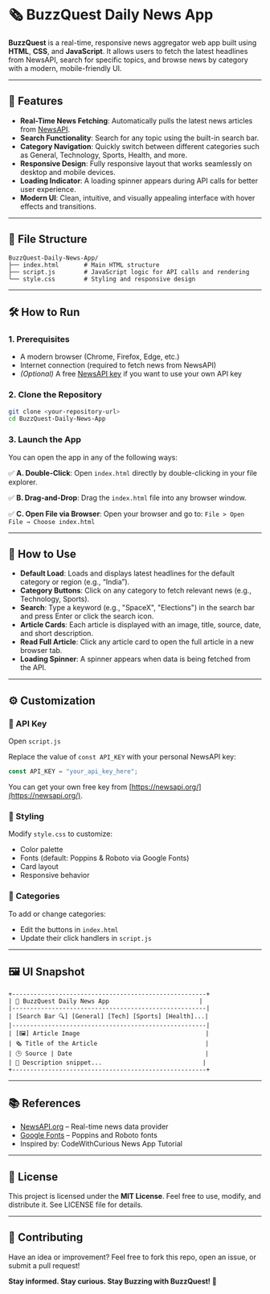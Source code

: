
# 🗞️ BuzzQuest Daily News App

**BuzzQuest** is a real-time, responsive news aggregator web app built using **HTML**, **CSS**, and **JavaScript**. It allows users to fetch the latest headlines from NewsAPI, search for specific topics, and browse news by category with a modern, mobile-friendly UI.

---

## 🚀 Features

- **Real-Time News Fetching**: Automatically pulls the latest news articles from [NewsAPI](https://newsapi.org).
- **Search Functionality**: Search for any topic using the built-in search bar.
- **Category Navigation**: Quickly switch between different categories such as General, Technology, Sports, Health, and more.
- **Responsive Design**: Fully responsive layout that works seamlessly on desktop and mobile devices.
- **Loading Indicator**: A loading spinner appears during API calls for better user experience.
- **Modern UI**: Clean, intuitive, and visually appealing interface with hover effects and transitions.

---

## 📁 File Structure

```
BuzzQuest-Daily-News-App/
├── index.html       # Main HTML structure
├── script.js        # JavaScript logic for API calls and rendering
└── style.css        # Styling and responsive design
```

---

## 🛠️ How to Run

### 1. Prerequisites
- A modern browser (Chrome, Firefox, Edge, etc.)
- Internet connection (required to fetch news from NewsAPI)
- *(Optional)* A free [NewsAPI key](https://newsapi.org/) if you want to use your own API key

### 2. Clone the Repository

```bash
git clone <your-repository-url>
cd BuzzQuest-Daily-News-App
```

### 3. Launch the App

You can open the app in any of the following ways:

✅ **A. Double-Click**: Open `index.html` directly by double-clicking in your file explorer.

✅ **B. Drag-and-Drop**: Drag the `index.html` file into any browser window.

✅ **C. Open File via Browser**: Open your browser and go to: `File > Open File → Choose index.html`

---

## 🧪 How to Use

- **Default Load**: Loads and displays latest headlines for the default category or region (e.g., “India”).
- **Category Buttons**: Click on any category to fetch relevant news (e.g., Technology, Sports).
- **Search**: Type a keyword (e.g., "SpaceX", "Elections") in the search bar and press Enter or click the search icon.
- **Article Cards**: Each article is displayed with an image, title, source, date, and short description.
- **Read Full Article**: Click any article card to open the full article in a new browser tab.
- **Loading Spinner**: A spinner appears when data is being fetched from the API.

---

## ⚙️ Customization

### 🔐 API Key

Open `script.js`

Replace the value of `const API_KEY` with your personal NewsAPI key:

```js
const API_KEY = "your_api_key_here";
```

You can get your own free key from [https://newsapi.org/](https://newsapi.org/).

### 🎨 Styling

Modify `style.css` to customize:

- Color palette
- Fonts (default: Poppins & Roboto via Google Fonts)
- Card layout
- Responsive behavior

### 🧭 Categories

To add or change categories:

- Edit the buttons in `index.html`
- Update their click handlers in `script.js`

---

## 🖼️ UI Snapshot

```
+------------------------------------------------------+
| 📰 BuzzQuest Daily News App                         |
|------------------------------------------------------|
| [Search Bar 🔍] [General] [Tech] [Sports] [Health]...|
|------------------------------------------------------|
| [🖼️] Article Image                                   |
| 🗞️ Title of the Article                              |
| 🕒 Source | Date                                     |
| 📃 Description snippet...                            |
+------------------------------------------------------+
```

---

## 📚 References

- [NewsAPI.org](https://newsapi.org) – Real-time news data provider
- [Google Fonts](https://fonts.google.com) – Poppins and Roboto fonts
- Inspired by: CodeWithCurious News App Tutorial

---

## 📄 License

This project is licensed under the **MIT License**.
Feel free to use, modify, and distribute it. See LICENSE file for details.

---

## 🤝 Contributing

Have an idea or improvement?
Feel free to fork this repo, open an issue, or submit a pull request!

**Stay informed. Stay curious. Stay Buzzing with BuzzQuest! 🐝**
